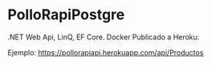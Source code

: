 # PolloRapiPostgre
.NET Web Api, LinQ, EF Core.
Docker
Publicado a Heroku:

Ejemplo: https://pollorapiapi.herokuapp.com/api/Productos
